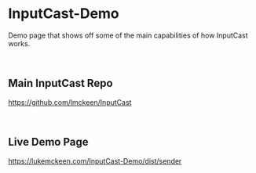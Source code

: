 # InputCast-Demo
Demo page that shows off some of the main capabilities of how InputCast works. 

<br>

## Main InputCast Repo 
https://github.com/lmckeen/InputCast

<br>

## Live Demo Page
https://lukemckeen.com/InputCast-Demo/dist/sender